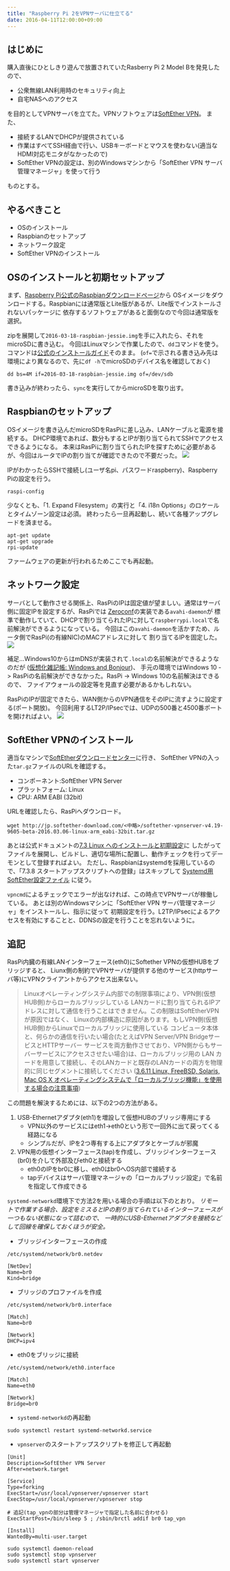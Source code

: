 ```yaml
---
title: "Raspberry Pi 2をVPNサーバに仕立てる"
date: 2016-04-11T12:00:00+09:00
---
```


はじめに
----

購入直後にひとしきり遊んで放置されていたRasberry Pi 2 Model Bを発見したので、

* 公衆無線LAN利用時のセキュリティ向上
* 自宅NASへのアクセス

を目的としてVPNサーバを立てた。VPNソフトウェアは[SoftEther VPN](https://ja.softether.org/)。
また、

* 接続するLANでDHCPが提供されている
* 作業はすべてSSH経由で行い、USBキーボードとマウスを使わない(適当なHDMI対応モニタがなかったので)
* SoftEther VPNの設定は、別のWindowsマシンから「SoftEther VPN サーバ管理マネージャ」を使って行う

ものとする。

やるべきこと
----

* OSのインストール
* Raspbianのセットアップ
* ネットワーク設定
* SoftEther VPNのインストール

OSのインストールと初期セットアップ
----

まず、[Raspberry Pi公式のRaspbianダウンロードページ](https://www.raspberrypi.org/downloads/raspbian/)から
OSイメージをダウンロードする。Raspbianには通常版とLite版があるが、Lite版でインストールされないパッケージに
依存するソフトウェアがあると面倒なので今回は通常版を選択。

zipを展開して`2016-03-18-raspbian-jessie.img`を手に入れたら、それをmicroSDに書き込む。
今回はLinuxマシンで作業したので、`dd`コマンドを使う。
コマンドは[公式のインストールガイド](https://www.raspberrypi.org/documentation/installation/installing-images/linux.md)そのまま。
(`of=`で示される書き込み先は環境により異なるので、先に`df -h`でmicroSDのデバイス名を確認しておく)

    dd bs=4M if=2016-03-18-raspbian-jessie.img of=/dev/sdb

書き込みが終わったら、`sync`を実行してからmicroSDを取り出す。

Raspbianのセットアップ
----

OSイメージを書き込んだmicroSDをRasPiに差し込み、LANケーブルと電源を接続する。
DHCP環境であれば、数分もするとIPが割り当てられてSSHでアクセスできるようになる。
本来はRasPiに割り当てられたIPを探すために必要があるが、今回はルータでIPの割り当てが確認できたので不要だった。
![](/images/2016-04-11_vpnserver_on_RasPi2/netmap.jpg)  

IPがわかったらSSHで接続し(ユーザ名pi、パスワードraspberry)、Raspberry Piの設定を行う。

    raspi-config

少なくとも、「1. Expand Filesystem」の実行と「4. i18n Options」のロケールとタイムゾーン設定は必須。
終わったら一旦再起動し、続いて各種アップグレードを済ませる。

    apt-get update
    apt-get upgrade
    rpi-update

ファームウェアの更新が行われるためここでも再起動。


ネットワーク設定
----

サーバとして動作させる関係上、RasPiのIPは固定値が望ましい。通常はサーバ側に固定IPを設定するが、RasPiでは
[Zeroconf](https://ja.wikipedia.org/wiki/Zeroconf)の実装である`avahi-daemon`が
標準で動作していて、DHCPで割り当てられたIPに対して`raspberrypi.local`で名前解決ができるようになっている。
今回はこの`avahi-daemon`を活かすため、ルータ側でRasPi(の有線NIC)のMACアドレスに対して
割り当てるIPを固定した。
![](/images/2016-04-11_vpnserver_on_RasPi2/dhcp.jpg)  

補足…Windows10からはmDNSが実装されて`.local`の名前解決ができるようなのだが
([仮想化雑記帳: Windows and Bonjour](http://virtnote.blogspot.jp/2015/06/windows-10-and-bonjour.html))、
手元の環境ではWindows 10 -> RasPiの名前解決ができなかった。RasPi -> Windows 10の名前解決はできるので、
ファイアウォールの設定等を見直す必要があるかもしれない。

RasPiのIPが固定できたら、WAN側からのVPN通信をそのIPに流すように設定する(ポート開放)。
今回利用するLT2P/IPsecでは、UDPの500番と4500番ポートを開ければよい。
![](/images/2016-04-11_vpnserver_on_RasPi2/napt.jpg)  


SoftEther VPNのインストール
----

適当なマシンで[SoftEtherダウンロードセンター](http://softether-download.com/ja.aspx)に行き、
SoftEther VPNの入った`tar.gz`ファイルのURLを確認する。

* コンポーネント:SoftEther VPN Server
* プラットフォーム: Linux
* CPU: ARM EABI (32bit)

URLを確認したら、RasPiへダウンロード。
```
wget http://jp.softether-download.com/<中略>/softether-vpnserver-v4.19-9605-beta-2016.03.06-linux-arm_eabi-32bit.tar.gz
```
あとは公式ドキュメントの[7.3 Linux へのインストールと初期設定](https://ja.softether.org/4-docs/1-manual/7/7.3)に
したがってファイルを展開し、ビルドし、適切な場所に配置し、動作チェックを行ってデーモンとして登録すればよい。
ただし、Raspbianはsystemdを採用しているので、「7.3.8 スタートアップスクリプトへの登録」はスキップして
[Systemd用SoftEther設定ファイル](http://blog.204504byse.info/wiki.cgi?page=Systemd%CD%D1SoftEther%C0%DF%C4%EA%A5%D5%A5%A1%A5%A4%A5%EB)
に従う。

`vpncmd`によるチェックでエラーが出なければ、この時点でVPNサーバが稼働している。
あとは別のWindowsマシンに「SoftEther VPN サーバ管理マネージャ」をインストールし、指示に従って
初期設定を行う。L2TP/IPsecによるアクセスを有効にすることと、DDNSの設定を行うことを忘れないように。

追記
----

RasPi内臓の有線LANインターフェース(eth0)にSoftether VPNの仮想HUBをブリッジすると、
Liunx側の制約でVPNサーバが提供する他のサービス(httpサーバ等)にVPNクライアントからアクセス出来ない。

>Linuxオペレーティングシステム内部での制限事項により、VPN側(仮想HUB側)からローカルブリッジしている
>LANカードに割り当てられるIPアドレスに対して通信を行うことはできません。この制限はSoftEtherVPNが原因ではなく、
>Linuxの内部構造に原因があります。もしVPN側(仮想HUB側)からLinuxでローカルブリッジに使用している
>コンピュータ本体と、何らかの通信を行いたい場合(たとえばVPN Server/VPN BridgeサービスとHTTPサーバー
>サービスを両方動作させており、VPN側からもサーバーサービスにアクセスさせたい場合)は、ローカルブリッジ用の
>LAN カードを用意して接続し、そのLANカードと既存のLANカードの両方を物理的に同じセグメントに接続してください
>\([3.6.11 Linux, FreeBSD, Solaris, Mac OS X オペレーティングシステムで「ローカルブリッジ機能」を使用する場合の注意事項](https://ja.softether.org/4-docs/1-manual/3/3.6)\)

この問題を解決するためには、以下の2つの方法がある。

1. USB-Ethernetアダプタ(eth1)を増設して仮想HUBのブリッジ専用にする
    + VPN以外のサービスにはeth1→eth0という形で一回外に出て戻ってくる経路になる
    + シンプルだが、IPを2つ専有する上にアダプタとケーブルが邪魔
2. VPN用の仮想インターフェース(tap)を作成し、ブリッジインターフェース(br0)を介して外部及びeth0と接続する
    + eth0のIPをbr0に移し、eth0はbr0へOS内部で接続する
    + tapデバイスはサーバ管理マネージャの「ローカルブリッジ設定」で名前を指定して作成できる

`systemd-networkd`環境下で方法2を用いる場合の手順は以下のとおり。
*リモートで作業する場合、設定をミスるとIPの割り当てられているインターフェースが一つもない状態になって詰むので、*
*一時的にUSB-Ethernetアダプタを接続などして回線を確保しておくほうが安全。*

* ブリッジインターフェースの作成

```
/etc/systemd/network/br0.netdev
```
```
[NetDev]
Name=br0
Kind=bridge
```

* ブリッジのプロファイルを作成

```
/etc/systemd/network/br0.interface
```
```
[Match]
Name=br0

[Network]
DHCP=ipv4
```

* eth0をブリッジに接続

```
/etc/systemd/network/eth0.interface
```
```
[Match]
Name=eth0

[Network]
Bridge=br0
```

* `systemd-networkd`の再起動

```
sudo systemctl restart systemd-networkd.service
```

* `vpnserver`のスタートアップスクリプトを修正して再起動

```
[Unit]
Description=SoftEther VPN Server
After=network.target

[Service]
Type=forking
ExecStart=/usr/local/vpnserver/vpnserver start
ExecStop=/usr/local/vpnserver/vpnserver stop

# 追記(tap_vpnの部分は管理マネージャで指定した名前に合わせる)
ExecStartPost=/bin/sleep 5 ; /sbin/brctl addif br0 tap_vpn

[Install]
WantedBy=multi-user.target
```
```
sudo systemctl daemon-reload
sudo systemctl stop vpnserver
sudo systemctl start vpnserver
```
